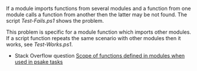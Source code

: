 
[1]: http://stackoverflow.com/q/25033346/323582

If a module imports functions from several modules and a function from one
module calls a function from another then the latter may be not found. The
script *Test-Fails.ps1* shows the problem.

This problem is specific for a module function which imports other modules. If
a script function repeats the same scenario with other modules then it works,
see *Test-Works.ps1*.

- Stack Overflow question [Scope of functions defined in modules when used in psake tasks][1]
